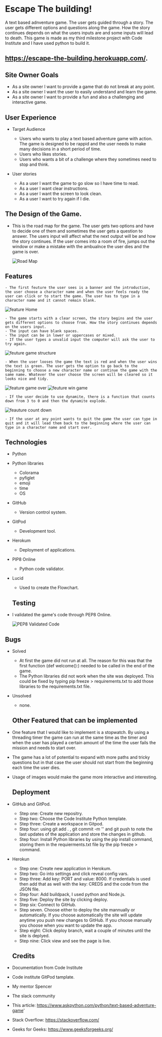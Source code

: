 # Escape The building!
A text based adnventure game. The user gets guided through a story. The user gets different options and questions along the game. How the story continues depends on what the users inputs are and some inputs will lead to death. This game is made as my third milestone project with Code Institute and I have used python to build it. 
## https://escape-the-building.herokuapp.com/.

## Site Owner Goals

  - As a site owner I want to provide a game that do not break at any point.
  - As a site owner I want the user to easily understand and learn the game.
  - As a site owner I want to provide a fun and also a challenging and interactive game. 

## User Experience

 - Target Audience 

   - Users who wants to play a text based adventure game with action. The game is designed to be rappid and the user needs to make many decisions in a short period of time.
   - Users who likes stories.
   - Users who wants a bit of a challenge where they sometimes need to stop and think.

- User stories

  - As a user I want the game to go slow so I have time to read.
  - As a user I want clear instructions.
  - As a user I want the screen to look clean.
  - As a user I want to try again if I die.


## The Design of the Game.

- This is the road map for the game. The user gets two options and have to decide one of them and sometimes the user gets a question to answer. The users input will affect what the next output will be and how the story continues. If the user comes into a room of fire, jumps out the window or make a mistake with the ambualnce the user dies and the game is over.

  ![Road Map](/images/Road%20Map%20for%20Escape%20the%20Building.jpg)

 ## Features

    - The first feuture the user sees is a banner and the introduction, the user choose a character name and when the user feels ready the user can click or to start the game. The user has to type in a character name and it cannot remain blank.

 ![feature Home](/images/IMG-1644.jpg)

    - The game starts with a clear screen, the story begins and the user gets different options to choose from. How the story continues depends on the users input.
    - The input can have blank spaces.
    - The input can be in lower or uppercases or mixed.
    - If the user types a unvalid input the computer will ask the user to try again.

 ![feuture game structure](/images/IMG-1646.jpg)

    - When the user looses the game the text is red and when the user wins the text is green. The user gets the option to go back to the beginning to choose a new character name or continue the game with the same name. Whatever the user choose the screen will be cleared so it looks nice and tidy.

 ![feature game over ](/images/IMG-1647.jpg)
 ![feuture win game](/images/IMG-1648.jpg)
    
    - If the user decide to use dynamite, there is a function that counts down from 3 to 0 and then the dynamite explode.

 ![feauture count down](/images/IMG-1649.jpg)
   
    - If the user at any point wants to quit the game the user can type in quit and it will lead them back to the beginning where the user can type in a character name and start over.

  ## Technologies

- Python

 - Python libraries
   - Colorama
   - pyfiglet
   - emoji
   - time
   - OS 

- GitHub
  - Version control system.

- GitPod
  - Development tool.

- Herokum
  - Deployment of applications.

- PIP8 Online 
  - Python code validator.

- Lucid
  - Used to create the Flowchart. 

  ## Testing 

 - I validated the game's code through PEP8 Online.



   ![PEP8 Validated Code](/images/Sk%C3%A4rmbild%20(136).png)

  ## Bugs 

- Solved
  - At first the game did not run at all. The reason for this was that the first function (def welcome():) needed to be called in the end of the game.
  - The Python libraries did not work when the site was deployed. This could be fixed by typing pip freeze > requirements.txt to add those libraries to the requirements.txt file.
  
- Unsolved
  - none.

  ## Other Featured that can be implemented
   
- One feature that I would like to implement is a stopwatch. By using a threading timer the game can run at the same time as the timer and when the user has played a certain amount of the time the user fails the mission and needs to start over.
- The game has a lot of potential to expand with more paths and tricky questions but in that case the user should not start from the beginning each time the user dies.
- Usage of images would make the game more interactive and interesting.

  ## Deployment 

- GitHub and GitPod.

  - Step one: Create new repositry.
  - Step two: Choose the Code Institute Python template.
  - Step three: Create a workspace in Gitpod.
  - Step four: using git add . , git commit -m '' and git push to note the last updates of the application and store the changes in github.
  - Step four: Install Python libraries by using the pip install command, storing them in the requierments.txt file by the pip freeze > command. 

- Herokun

  - Step one: Create new application in Herokum.
  - Step two: Go into settings and click reveal config vars.
  - Step three: Add key: PORT and value: 8000. If credentials is used then add that as well with the key: CREDS and the code from the JSON file.
  - Step four: Add buildpack, I used python and Node.js.
  - Step five: Deploy the site by clicking deploy. 
  - Step six: Connect to GitHub.
  - Step seven. Choose either to deploy the site mannually or automatically. If you choose automatically the site will update anytime you push new changes to GitHub. If you choose manually you choose when you want to update the app.
  - Step eight: Click deploy branch, wait a couple of minutes until the site is deplyed.
  - Step nine: Click view and see the page is live.

  ## Credits 
- Documentation from Code Institute
- Code institute GitPod tamplate. 
- My mentor Spencer
- The slack community
- This article: https://www.askpython.com/python/text-based-adventure-game'
- Stack Overflow: https://stackoverflow.com/
- Geeks for Geeks: https://www.geeksforgeeks.org/
